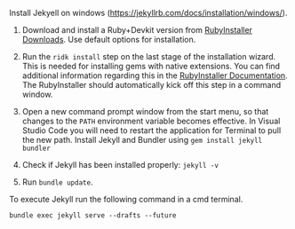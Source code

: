 Install Jekyell on windows (https://jekyllrb.com/docs/installation/windows/).

1. Download and install a Ruby+Devkit version from [RubyInstaller Downloads](https://rubyinstaller.org/downloads/). Use default options for installation.

2. Run the ```ridk install``` step on the last stage of the installation wizard. This is needed for installing gems with native extensions. You can find additional information regarding this in the [RubyInstaller Documentation](https://github.com/oneclick/rubyinstaller2#using-the-installer-on-a-target-system). The RubyInstaller should automatically kick off this step in a command window.

3. Open a new command prompt window from the start menu, so that changes to the ```PATH``` environment variable becomes effective. In Visual Studio Code you will need to restart the application for Terminal to pull the new path. Install Jekyll and Bundler using ```gem install jekyll bundler```

4. Check if Jekyll has been installed properly: ```jekyll -v```

5. Run ```bundle update```.

To execute Jekyll run the following command in a cmd terminal.

```
bundle exec jekyll serve --drafts --future
```